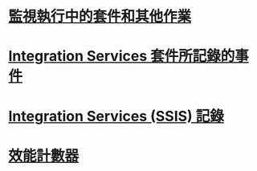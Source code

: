 # [監視執行中的套件和其他作業](monitor-running-packages-and-other-operations.md)  
# [Integration Services 套件所記錄的事件](events-logged-by-an-integration-services-package.md)  
# [Integration Services (SSIS) 記錄](integration-services-ssis-logging.md)  
# [效能計數器](performance-counters.md)  
